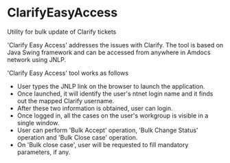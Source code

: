 # ClarifyEasyAccess
Utility for bulk update of Clarify tickets

'Clarify Easy Access' addresses the issues with Clarify. 
The tool is based on Java Swing framework and can be accessed from anywhere in Amdocs network using JNLP.

'Clarify Easy Access' tool works as follows
 - User types the JNLP link on the browser to launch the application.
 - Once launched, it will identify the user's ntnet login name and it finds out the mapped Clarify username.
 - After these two information is obtained, user can login.
 - Once logged in, all the cases on the user's workgroup is visible in a single window.
 - User can perform 'Bulk Accept' operation, 'Bulk Change Status' operation and 'Bulk Close case' operation.
 - On 'Bulk close case', user will be requested to fill mandatory parameters, if any.
